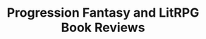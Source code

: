 ---
title: Progression Fantasy and LitRPG Book Reviews
description: "Progression Fantasy and LitRPG reading list with reviews, filterable tags, and a rough tier list for dozens of series."
cascade:
    _build:
        publishResources: false
---